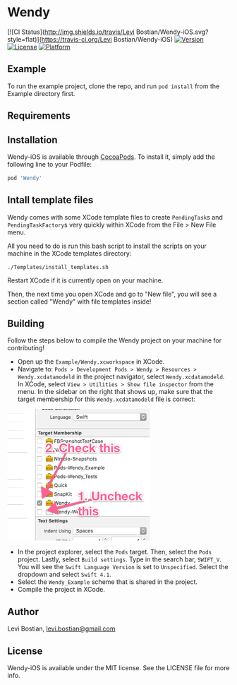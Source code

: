 # Wendy

[![CI Status](http://img.shields.io/travis/Levi Bostian/Wendy-iOS.svg?style=flat)](https://travis-ci.org/Levi Bostian/Wendy-iOS)
[![Version](https://img.shields.io/cocoapods/v/Wendy-iOS.svg?style=flat)](http://cocoapods.org/pods/Wendy-iOS)
[![License](https://img.shields.io/cocoapods/l/Wendy-iOS.svg?style=flat)](http://cocoapods.org/pods/Wendy-iOS)
[![Platform](https://img.shields.io/cocoapods/p/Wendy-iOS.svg?style=flat)](http://cocoapods.org/pods/Wendy-iOS)

## Example

To run the example project, clone the repo, and run `pod install` from the Example directory first.

## Requirements

## Installation

Wendy-iOS is available through [CocoaPods](http://cocoapods.org). To install
it, simply add the following line to your Podfile:

```ruby
pod 'Wendy'
```

## Intall template files

Wendy comes with some XCode template files to create `PendingTask`s and `PendingTaskFactory`s very quickly within XCode from the File > New File menu. 

All you need to do is run this bash script to install the scripts on your machine in the XCode templates directory:

```
./Templates/install_templates.sh
```

Restart XCode if it is currently open on your machine. 

Then, the next time you open XCode and go to "New file", you will see a section called "Wendy" with file templates inside! 

## Building

Follow the steps below to compile the Wendy project on your machine for contributing!

* Open up the `Example/Wendy.xcworkspace` in XCode. 
* Navigate to: `Pods > Development Pods > Wendy > Resources > Wendy.xcdatamodeld` in the project navigator, select `Wendy.xcdatamodeld`. In XCode, select `View > Utilities > Show file inspector` from the menu. In the sidebar on the right that shows up, make sure that the target membership for this `Wendy.xcdatamodeld` file is correct:

![](assets/core_data_model_compile_target.png)

* In the project explorer, select the `Pods` target. Then, select the `Pods` project. Lastly, select `Build settings`. Type in the search bar, `SWIFT_V`. You will see the `Swift Language Version` is set to `Unspecified`. Select the dropdown and select `Swift 4.1`. 
* Select the `Wendy_Example` scheme that is shared in the project. 
* Compile the project in XCode. 

## Author

Levi Bostian, levi.bostian@gmail.com

## License

Wendy-iOS is available under the MIT license. See the LICENSE file for more info.
